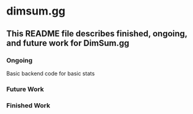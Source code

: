 # dimsum.gg

## This README file describes finished, ongoing, and future work for DimSum.gg

### Ongoing
Basic backend code for basic stats

### Future Work

### Finished Work